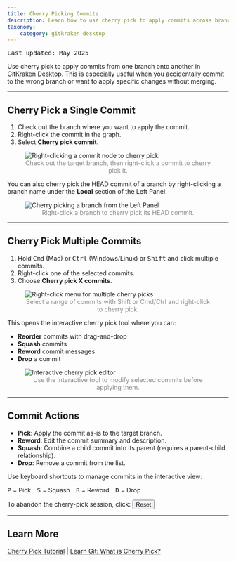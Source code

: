 ```yaml
---
title: Cherry Picking Commits
description: Learn how to use cherry pick to apply commits across branches in GitKraken Desktop.
taxonomy:
    category: gitkraken-desktop
---
```


<kbd>Last updated: May 2025</kbd>

Use cherry pick to apply commits from one branch onto another in GitKraken Desktop. This is especially useful when you accidentally commit to the wrong branch or want to apply specific changes without merging.

***

## Cherry Pick a Single Commit

1. Check out the branch where you want to apply the commit.
2. Right-click the commit in the graph.
3. Select **Cherry pick commit**.

<figure class='figure center'>
    <img src='/wp-content/uploads/cherrypick.png' srcset='/wp-content/uploads/cherrypick@2x.png 2x' class="help-center-img img-bordered" alt="Right-clicking a commit node to cherry pick">
    <figcaption style="text-align: center; color: #888;">Check out the target branch, then right-click a commit to cherry pick it.</figcaption>
</figure>

You can also cherry pick the HEAD commit of a branch by right-clicking a branch name under the **Local** section of the Left Panel.

<figure class='figure center'>
    <img src='/wp-content/uploads/cherrypick-left-panel.png' srcset='/wp-content/uploads/cherrypick-left-panel@2x.png 2x' class="help-center-img img-bordered" alt="Cherry picking a branch from the Left Panel">
    <figcaption style="text-align: center; color: #888;">Right-click a branch to cherry pick its HEAD commit.</figcaption>
</figure>

***

## Cherry Pick Multiple Commits

1. Hold <kbd>Cmd</kbd> (Mac) or <kbd>Ctrl</kbd> (Windows/Linux) or <kbd>Shift</kbd> and click multiple commits.
2. Right-click one of the selected commits.
3. Choose **Cherry pick X commits**.

<figure class='figure center'>
    <img src='/wp-content/uploads/multi-cherry-pick-menu.png' class="help-center-img img-bordered" alt="Right-click menu for multiple cherry picks">
    <figcaption style="text-align: center; color: #888;">Select a range of commits with Shift or Cmd/Ctrl and right-click to cherry pick.</figcaption>
</figure>

This opens the interactive cherry pick tool where you can:

- **Reorder** commits with drag-and-drop
- **Squash** commits
- **Reword** commit messages
- **Drop** a commit

<figure class='figure center'>
    <img src='/wp-content/uploads/interactive-cherry-pick.png' class="help-center-img img-bordered" alt="Interactive cherry pick editor">
    <figcaption style="text-align: center; color: #888;">Use the interactive tool to modify selected commits before applying them.</figcaption>
</figure>

***

## Commit Actions

- **Pick**: Apply the commit as-is to the target branch.
- **Reword**: Edit the commit summary and description.
- **Squash**: Combine a child commit into its parent (requires a parent-child relationship).
- **Drop**: Remove a commit from the list.

Use keyboard shortcuts to manage commits in the interactive view:

<kbd>P</kbd> = Pick <kbd>S</kbd> = Squash <kbd>R</kbd> = Reword <kbd>D</kbd> = Drop

To abandon the cherry-pick session, click:
<button class='button button--primary button--ui button--nolink'><span style='color:#141422;'>Reset</span></button>

***

## Learn More

<p class="small">
    <a href="https://gitkraken.com/learn/git/tutorials/cherry-pick?product=gitkraken&source=help_center" target="_blank">Cherry Pick Tutorial</a> | <a href="https://gitkraken.com/learn/git/cherry-pick?product=gitkraken&source=help_center" target="_blank">Learn Git: What is Cherry Pick?</a>
</p>
